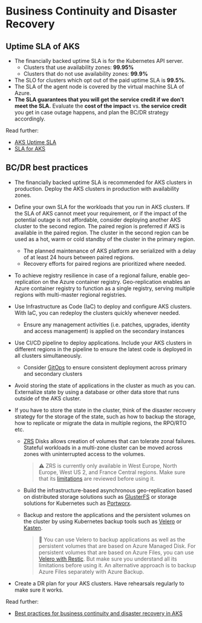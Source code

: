 # Business Continuity and Disaster Recovery

## Uptime SLA of AKS

- The financially backed uptime SLA is for the Kubernetes API server.
  - Clusters that use availability zones: **99.95%**
  - Clusters that do not use availability zones: **99.9%**
- The SLO for clusters which opt out of the paid uptime SLA is **99.5%**.
- The SLA of the agent node is covered by the virtual machine SLA of Azure.
- **The SLA guarantees that you will get the service credit if we don't meet the SLA.** Evaluate the **cost of the impact** vs. **the service credit** you get in case outage happens, and plan the BC/DR strategy accordingly.

Read further:

- [AKS Uptime SLA](https://docs.microsoft.com/azure/aks/uptime-sla)
- [SLA for AKS](https://azure.microsoft.com/support/legal/sla/kubernetes-service/v1_1/)

## BC/DR best practices

- The financially backed uptime SLA is recommended for AKS clusters in production. Deploy the AKS clusters in production with availability zones.
- Define your own SLA for the workloads that you run in AKS clusters. If the SLA of AKS cannot meet your requirement, or if the impact of the potential outage is not affordable, consider deploying another AKS cluster to the second region. The paired region is preferred if AKS is available in the paired region. The cluster in the second region can be used as a hot, warm or cold standby of the cluster in the primary region.
  - The planned maintenance of AKS platform are serialized with a delay of at least 24 hours between paired regions.
  - Recovery efforts for paired regions are prioritized where needed.
- To achieve registry resilience in case of a regional failure, enable geo-replication on the Azure container registry. Geo-replication enables an Azure container registry to function as a single registry, serving multiple regions with multi-master regional registries.
- Use Infrastructure as Code (IaC) to deploy and configure AKS clusters. With IaC, you can redeploy the clusters quickly whenever needed.
    - Ensure any management activities (i.e. patches, upgrades, identity and access management) is applied on the secondary instances
- Use CI/CD pipeline to deploy applications. Include your AKS clusters in different regions in the pipeline to ensure the latest code is deployed in all clusters simultaneously.
    - Consider [GitOps](https://docs.microsoft.com/azure/azure-arc/kubernetes/tutorial-use-gitops-flux2#for-azure-kubernetes-service-clusters) to ensure consistent deployment across primary and secondary clusters
- Avoid storing the state of applications in the cluster as much as you can. Externalize state by using a database or other data store that runs outside of the AKS cluster.
- If you have to store the state in the cluster, think of the disaster recovery strategy for the storage of the state, such as how to backup the storage, how to replicate or migrate the data in multiple regions, the RPO/RTO etc.
  - [ZRS](https://github.com/kubernetes-sigs/azuredisk-csi-driver/tree/master/deploy/example/topology#zrs-disk-support) Disks allows creation of volumes that can tolerate zonal failures. Stateful workloads in a multi-zone cluster can be moved across zones with uninterrupted access to the volumes.
  
    > ⚠️ ZRS is currently only available in West Europe, North Europe, West US 2, and France Central regions. Make sure that its [limitations](https://docs.microsoft.com/azure/virtual-machines/disks-redundancy#limitations) are reviewed before using it.
  
  - Build the infrastructure-based asynchronous geo-replication based on distributed storage solutions such as [GlusterFS](https://docs.gluster.org/en/latest/) or storage solutions for Kubernetes such as [Portworx](https://portworx.com/).
  - Backup and restore the applications and the persistent volumes on the cluster by using Kubernetes backup tools such as [Velero](https://github.com/vmware-tanzu/velero-plugin-for-microsoft-azure) or [Kasten](https://www.kasten.io/).

    > 📘
    > You can use Velero to backup applications as well as the persistent volumes that are based on Azure Managed Disk. For persistent volumes that are based on Azure Files, you can use [Velero with Restic](https://velero.io/docs/v1.6/restic/). But make sure you understand all its limitations before using it. An alternative approach is to backup Azure Files separately with Azure Backup.

- Create a DR plan for your AKS clusters. Have rehearsals regularly to make sure it works.

Read further:

- [Best practices for business continuity and disaster recovery in AKS](https://docs.microsoft.com/azure/aks/operator-best-practices-multi-region)
